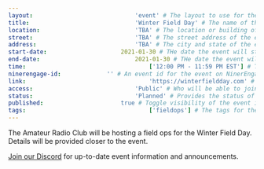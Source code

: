 ```yaml
---
layout:								'event' # The layout to use for the event page. This should never be changed.
title:								'Winter Field Day' # The name of the event.
location:							'TBA' # The location or building of the event.
street:								'TBA' # The street address of the event.
address:							'TBA' # The city and state of the event.
start-date:						2021-01-30 # THe date the event will start. YYYY-MM-DD.
end-date:							2021-01-30 # THe date the event will end. YYYY-MM-DD.
time:									['12:00 PM - 11:59 PM EST'] # The time range of the event. Does not include travel. An array of times for multi-day events.
ninerengage-id:				'' # An event id for the event on NinerEngage. Optional.
link:									'https://winterfieldday.com' # An external link to the event. Optional.
access:								'Public' # Who will be able to join us for the event. Values: 'Club', 'School', or 'Public'.
status:								'Planned' # Provides the status of the event. Values: 'Attending', 'Planned', 'Cancelled'.
published:						true # Toggle visibility of the event in feeds.
tags:									['fieldops'] # The tags for the event.
---
```



The Amateur Radio Club will be hosting a field ops for the Winter Field Day. Details will be provided closer to the event.

[Join our Discord](https://ninerengage.uncc.edu/news/174684) for up-to-date event information and announcements.
